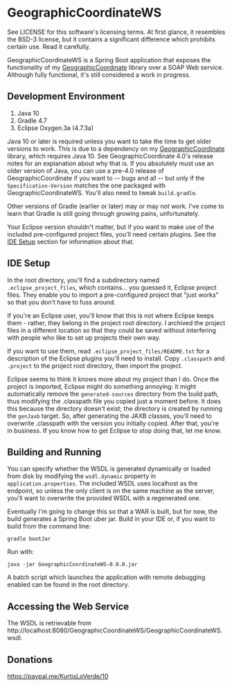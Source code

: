 GeographicCoordinateWS
======================

See LICENSE for this software's licensing terms.  At first glance, it resembles the BSD-3 license, but it contains a significant difference which prohibits certain use.  Read it carefully.

GeographicCoordinateWS is a Spring Boot application that exposes the functionality of my [GeographicCoordinate](https://github.com/kloverde/java-GeographicCoordinate) library over a SOAP Web service.  Although fully functional, it's still considered a work in progress.


## Development Environment

1. Java 10
2. Gradle 4.7
3. Eclipse Oxygen.3a (4.7.3a)

Java 10 or later is required unless you want to take the time to get older versions to work.  This is due to a dependency on my [GeographicCoordinate](https://github.com/kloverde/java-GeographicCoordinate) library, which requires Java 10.  See GeographicCoordinate 4.0's release notes for an explanation about why that is.  If you absolutely must use an older version of Java, you can use a pre-4.0 release of GeographicCoordinate if you want to -- bugs and all -- but only if the `Specification-Version` matches the one packaged with GeographicCoordinateWS.  You'll also need to tweak `build.gradle`.

Other versions of Gradle (earlier or later) may or may not work.  I've come to learn that Gradle is still going through growing pains, unfortunately.

Your Eclipse version shouldn't matter, but if you want to make use of the included pre-configured project files, you'll need certain plugins.  See the [IDE Setup](#ide-setup) section for information about that.


## IDE Setup

In the root directory, you'll find a subdirectory named `.eclipse_project_files`, which contains... you guessed it, Eclipse project files.  They enable you to import a pre-configured project that "just works" so that you don't have to fuss around.

If you're an Eclipse user, you'll know that this is not where Eclipse keeps them - rather, they belong in the project root directory.  I archived the project files in a different location so that they could be saved without interfering with people who like to set up projects their own way.

If you want to use them, read `.eclipse_project_files/README.txt` for a description of the Eclipse plugins you'll need to install.  Copy `.classpath` and `.project` to the project root directory, then import the project.

Eclipse seems to think it knows more about my project than I do.  Once the project is imported, Eclipse might do something annoying:  it might automatically remove the `generated-sources` directory from the build path, thus modifying the .classpath file you copied just a moment before.  It does this because the directory doesn't exist; the directory is created by running the `genJaxb` target.  So, after generating the JAXB classes, you'll need to overwrite .classpath with the version you initially copied.  After that, you're in business.  If you know how to get Eclipse to stop doing that, let me know.


## Building and Running

You can specify whether the WSDL is generated dynamically or loaded from disk by modifying the `wsdl.dynamic` property in `application.properties`.  The included WSDL uses localhost as the endpoint, so unless the only client is on the same machine as the server, you'll want to overwrite the provided WSDL with a regenerated one.

Eventually I'm going to change this so that a WAR is built, but for now, the build generates a Spring Boot uber jar.  Build in your IDE or, if you want to build from the command line:

```shell
gradle bootJar
```

Run with:

```shell
java -jar GeographicCoordinateWS-0.0.0.jar
```

A batch script which launches the application with remote debugging enabled can be found in the root directory.


## Accessing the Web Service

The WSDL is retrievable from http://localhost:8080/GeographicCoordinateWS/GeographicCoordinateWS.wsdl.


## Donations

https://paypal.me/KurtisLoVerde/10
